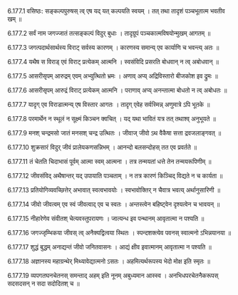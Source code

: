 6.177.1
वसिष्ठः:
सङ्कल्पपुरुषस् त्व् एष यद् यत् कल्पयति स्वयम् ।
तत् तथा तादृशं पञ्चभूतात्म भवतीव खम् ॥


6.177.2
सर्वं नाम जगज्जातं तत्सङ्कल्पं विदुर् बुधाः ।
तादृग्रूपं पञ्चकात्मविषयोन्मुखम् आगतम् ॥


6.177.3
जगत्पदार्थसार्थस्य विराट् सर्वस्य कारणम् ।
कारणस्य समान्य् एव कार्याणि च भवन्त्य् अतः ॥


6.177.4
यथैष स विराड् एवं विराट् प्रत्येकम् आत्मनि ।
स्वसंविदि प्रसरति बोधवान् न त्व् अबोधवान् ॥


6.177.5
आसरीसृपम् आरुद्रम् एवम् अभ्युत्थितो भ्रमः ।
अणाव् अप्य् अद्रिविस्तारो बीजकोश इव द्रुमः ॥


6.177.6
आसरीसृपम् आरुद्रं विराट् प्रत्येकम् आत्मनि ।
पराणाव् अप्य् अनन्तात्मा बोधतो न त्व् अबोधतः ॥


6.177.7
यादृग् एव विराडात्मन्य् एष विस्तार आगतः ।
तादृग् एवेह सर्वस्मिन्न् अणुमात्रे ऽपि भूतके ॥


6.177.8
परमार्थेन न स्थूलं न सूक्ष्मं किञ्चन क्वचित् ।
यद् यथा भावितं यत्र तत् तथाश्व् अनुभूयते ॥


6.177.9
मनश् चन्द्रमसो जातं मनसश् चन्द्र उत्थितः ।
जीवाज् जीवो ऽथ वैकैषा सत्ता द्रवजलाङ्गवत् ॥


6.177.10
शुक्रसारं विदुर् जीवं प्रालेयकणसन्निभम् ।
आनन्दो बलसन्दोहस् तत एव प्रवर्तते ॥


6.177.11
तं चेतति चिदाभासं पूर्वम् आत्मा स्वम् आत्मना ।
तत्र तन्मयतां धत्ते तेन तन्मयरूपिणीम् ॥


6.177.12
जीवसंविद् अथैषान्तर् यद् उपायाति पञ्चताम् ।
न तत्र कारणं किञ्चिद् विद्यते न च कार्यता ॥


6.177.13
प्रतियोगिव्यवच्छित्तेर् अभावात् स्वत्वभावयोः ।
स्वभावोक्तिर् न चैवात्र भवत्य् अर्थानुसारिणी ॥


6.177.14
जीवो जीवत्वम् एव स्वं जीवत्वाद् एव च स्वतः ।
अन्तस्त्वेन बहिष्ट्वेन दृश्यत्वेन च भावयन् ॥


6.177.15
नीहारेणेव संवीतश् चेत्यवस्तुपरायणः ।
जात्यन्ध इव पन्थानम् आवृतात्मा न पश्यति ॥


6.177.16
जगज्जृम्भिकया जीवस् त्व् अनैक्यद्वित्वया स्थितः ।
स्पन्दशक्त्येव पवनस् स्वात्मनो ऽभिन्नयानया ॥


6.177.17
शुद्धं बुद्धम् अनाद्यन्तं जीवो जनितवासनः ।
आद्यं क्षीव इवात्मानम् आवृतात्मा न पश्यति ॥


6.177.18
अज्ञानस्य महाग्रन्थेर् मिथ्यावेद्यात्मनो ऽसतः ।
अहमित्यर्थरूपस्य भेदो मोक्ष इति स्मृतः ॥


6.177.19
व्यपगतघनचेतनस् समन्ताद् अहम् इति नूनम् अबुध्यमान आस्स्व ।
अनभिधपरचेतनैकरूपस् सदसदसन् न सदा सदोदितश् च ॥

